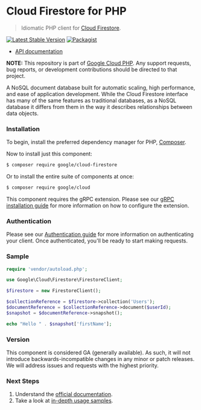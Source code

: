 # Cloud Firestore for PHP

> Idiomatic PHP client for [Cloud Firestore](https://cloud.google.com/firestore/).

[![Latest Stable Version](https://poser.pugx.org/google/cloud-firestore/v/stable)](https://packagist.org/packages/google/cloud-firestore) [![Packagist](https://img.shields.io/packagist/dm/google/cloud-firestore.svg)](https://packagist.org/packages/google/cloud-firestore)

* [API documentation](http://googleapis.github.io/google-cloud-php/#/docs/cloud-firestore/latest)

**NOTE:** This repository is part of [Google Cloud PHP](https://github.com/googleapis/google-cloud-php). Any
support requests, bug reports, or development contributions should be directed to
that project.

A NoSQL document database built for automatic scaling, high performance, and
ease of application development. While the Cloud Firestore interface has many of
the same features as traditional databases, as a NoSQL database it differs from
them in the way it describes relationships between data objects.

### Installation

To begin, install the preferred dependency manager for PHP, [Composer](https://getcomposer.org/).

Now to install just this component:

```sh
$ composer require google/cloud-firestore
```

Or to install the entire suite of components at once:

```sh
$ composer require google/cloud
```

This component requires the gRPC extension. Please see our [gRPC installation guide](https://cloud.google.com/php/grpc)
for more information on how to configure the extension.

### Authentication

Please see our [Authentication guide](https://github.com/googleapis/google-cloud-php/blob/main/AUTHENTICATION.md) for more information
on authenticating your client. Once authenticated, you'll be ready to start making requests.

### Sample

```php
require 'vendor/autoload.php';

use Google\Cloud\Firestore\FirestoreClient;

$firestore = new FirestoreClient();

$collectionReference = $firestore->collection('Users');
$documentReference = $collectionReference->document($userId);
$snapshot = $documentReference->snapshot();

echo "Hello " . $snapshot['firstName'];
```

### Version

This component is considered GA (generally available). As such, it will not introduce backwards-incompatible changes in
any minor or patch releases. We will address issues and requests with the highest priority.

### Next Steps

1. Understand the [official documentation](https://cloud.google.com/firestore/docs/).
2. Take a look at [in-depth usage samples](https://github.com/GoogleCloudPlatform/php-docs-samples/tree/master/firestore).
